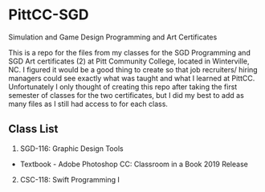 # PittCC-SGD
Simulation and Game Design Programming and Art Certificates

This is a repo for the files from my classes for the SGD Programming and SGD Art certificates (2) at Pitt Community College, located in Winterville, NC. I figured it would be a good thing to create so that job recruiters/ hiring managers could see exactly what was taught and what I learned at PittCC. Unfortunately I only thought of creating this repo after taking the first semester of classes for the two certificates, but I did my best to add as many files as I still had access to for each class.

## Class List

1. SGD-116: Graphic Design Tools 
  * Textbook - Adobe Photoshop CC: Classroom in a Book 2019 Release
2. CSC-118: Swift Programming I
